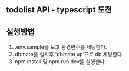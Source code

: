 ## todolist API - typescript 도전

## 실행방법

1. .env.sample을 보고 환경변수를 세팅한다.
2. dbmate를 설치후 'dbmate up'으로 db 세팅한다.
3. npm install 및 npm run dev를 실행한다.
